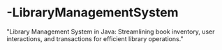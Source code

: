# -LibraryManagementSystem
"Library Management System in Java: Streamlining book inventory, user interactions, and transactions for efficient library operations."
